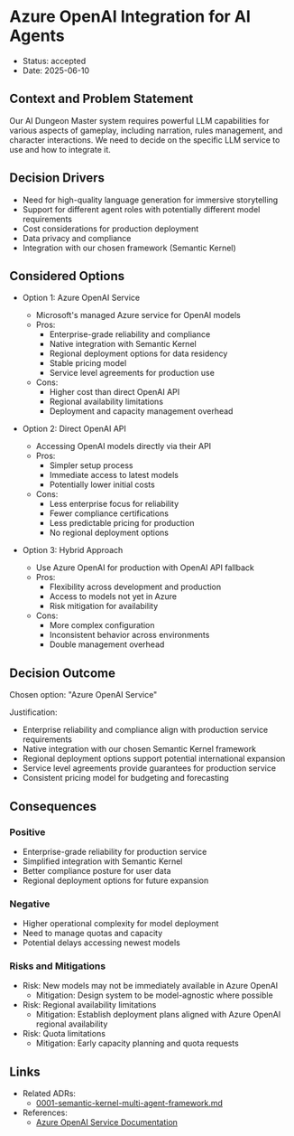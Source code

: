 # Azure OpenAI Integration for AI Agents

* Status: accepted
* Date: 2025-06-10

## Context and Problem Statement

Our AI Dungeon Master system requires powerful LLM capabilities for various aspects of gameplay, including narration, rules management, and character interactions. We need to decide on the specific LLM service to use and how to integrate it.

## Decision Drivers

* Need for high-quality language generation for immersive storytelling
* Support for different agent roles with potentially different model requirements
* Cost considerations for production deployment
* Data privacy and compliance
* Integration with our chosen framework (Semantic Kernel)

## Considered Options

* Option 1: Azure OpenAI Service
    * Microsoft's managed Azure service for OpenAI models
    * Pros:
      * Enterprise-grade reliability and compliance
      * Native integration with Semantic Kernel
      * Regional deployment options for data residency
      * Stable pricing model
      * Service level agreements for production use
    * Cons:
      * Higher cost than direct OpenAI API
      * Regional availability limitations
      * Deployment and capacity management overhead

* Option 2: Direct OpenAI API
    * Accessing OpenAI models directly via their API
    * Pros:
      * Simpler setup process
      * Immediate access to latest models
      * Potentially lower initial costs
    * Cons:
      * Less enterprise focus for reliability
      * Fewer compliance certifications
      * Less predictable pricing for production
      * No regional deployment options

* Option 3: Hybrid Approach
    * Use Azure OpenAI for production with OpenAI API fallback
    * Pros:
      * Flexibility across development and production
      * Access to models not yet in Azure
      * Risk mitigation for availability
    * Cons:
      * More complex configuration
      * Inconsistent behavior across environments
      * Double management overhead

## Decision Outcome

Chosen option: "Azure OpenAI Service"

Justification:
* Enterprise reliability and compliance align with production service requirements
* Native integration with our chosen Semantic Kernel framework
* Regional deployment options support potential international expansion
* Service level agreements provide guarantees for production service
* Consistent pricing model for budgeting and forecasting

## Consequences

### Positive
* Enterprise-grade reliability for production service
* Simplified integration with Semantic Kernel
* Better compliance posture for user data
* Regional deployment options for future expansion

### Negative
* Higher operational complexity for model deployment
* Need to manage quotas and capacity
* Potential delays accessing newest models

### Risks and Mitigations
* Risk: New models may not be immediately available in Azure OpenAI
  * Mitigation: Design system to be model-agnostic where possible
* Risk: Regional availability limitations
  * Mitigation: Establish deployment plans aligned with Azure OpenAI regional availability
* Risk: Quota limitations
  * Mitigation: Early capacity planning and quota requests

## Links

* Related ADRs:
  * [0001-semantic-kernel-multi-agent-framework.md](0001-semantic-kernel-multi-agent-framework.md)
* References:
  * [Azure OpenAI Service Documentation](https://learn.microsoft.com/en-us/azure/ai-services/openai/?WT.mc_id=AI-MVP-5004204)
